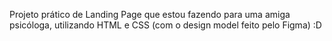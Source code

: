 Projeto prático de Landing Page que estou fazendo para uma amiga psicóloga, utilizando HTML e CSS (com o design model feito pelo Figma) :D
